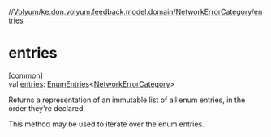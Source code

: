 //[Volyum](../../../index.md)/[ke.don.volyum.feedback.model.domain](../index.md)/[NetworkErrorCategory](index.md)/[entries](entries.md)

# entries

[common]\
val [entries](entries.md): [EnumEntries](https://kotlinlang.org/api/core/kotlin-stdlib/kotlin.enums/-enum-entries/index.html)&lt;[NetworkErrorCategory](index.md)&gt;

Returns a representation of an immutable list of all enum entries, in the order they're declared.

This method may be used to iterate over the enum entries.